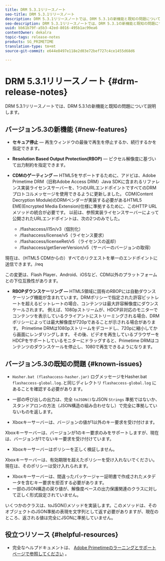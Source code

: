 ```yaml
---
title: DRM 5.3.1リリースノート
seo-title: DRM 5.3.1リリースノート
description: DRM 5.3.1リリースノートでは、DRM 5.3.1の新機能と既知の問題について説明します。
seo-description: DRM 5.3.1リリースノートでは、DRM 5.3.1の新機能と既知の問題について説明します。
uuid: bb61b79f-a5b3-42ed-8016-495b1ac99ea6
contentOwner: dekalra
topic-tags: release-notes
products: SG_PRIMETIME
translation-type: tm+mt
source-git-commit: e644e8497e118e2d03e72bef727c4ce1455d68d6

---
```



# DRM 5.3.1リリースノート {#drm-release-notes}

DRM 5.3.1リリースノートでは、DRM 5.3.1の新機能と既知の問題について説明します。

## バージョン5.3の新機能 {#new-features}

* **セキュア停止** — 再生ウィンドウの最後で再生を停止するか、続行するかを指定できます。
* **Resolution Based Output Protection(RBOP)** — ピクセル解像度に基づいて出力制約を指定できます。
* **CDMのゲーティング —** HTML5をサポートするために、アドビは、Adobe Primetime DRM（旧称Adobe Access DRM）Java SDKに含まれるリファレンス実装ライセンスサーバーを、1つのURLエンドポイントですべてのDRMプロトコルメッセージを使用できるように更新しました。 CDM(Content Decryption Module)のDRMベンダーが実装する必要があるHTML5 EME(Encrypted Media Extension)仕様に準拠するために、このHTTP URLメソッドの統合が必要です。 以前は、参照実装ライセンスサーバーによって公開されたURLエンドポイントは、次の2つのみでした。

   * /flashaccess/i15n/v3（個別化）
   * /flashaccess/license/v5（ライセンス要求）
   * /flashaccess/licenseRet/v5 （ライセンスの返却）
   * /flashaccess/getServerVersion/v5（サーバーのバージョンの取得）

現在は、（HTML5 CDMからの）すべてのリクエストを単一のエンドポイントに送信できます。/req

この変更は、Flash Player、Android、iOSなど、CDM以外のプラットフォームとの下位互換性があります。

* **RBOPダウンスケーリング —** HTML5領域に固有のRBOPには自動ダウンスケーリング機能が含まれています。DRMポリシーで指定された許容ビットレートを超えるビットレートの場合、コンテンツは最大許容解像度にダウンスケールされます。 例えば、1080pストリームが、HDCP非対応のモニターでコンテンツを表示しているクライアントにストリーミングされる場合、DRMポリシーによっては最大解像度が720pであることが示される場合があります。 Primetime DRMは1080pストリームをデコードし、720pに縮小してから画面にレンダリングします。 その後、ビデオを再生しているブラウザーをHDCPをサポートしているモニターにドラッグすると、Primetime DRMはコンテンツのダウンスケールを停止し、1080で再生できるようになります。

## バージョン5.3の既知の問題 {#known-issues}

* `Hasher.bat (flashaccess-hasher.jar)` ログメッセージをHasher.bat `flashaccess-global.log.`と同じディレクトリ `flashaccess-global.log` にあることを確認する必要があります。

* 一部の呼び出しの出力は、完全 `toJSON()`なJSON `Strings` 準拠ではないか、スタンドアロンの方法（JSON構造の組み合わせなし）で完全に準拠していないものを返します。

* Xboxキーサーバーは、バージョンの値が1以外のキー要求を受け付けます。

Xboxキーサーバーは、バージョンが1のキー要求のみをサポートしますが、現在は、バージョンが1でないキー要求を受け付けています。

* Xboxキーサーバーはポリシーを正しく検証しません。

Xboxキーサーバーは、有効期限を超えたポリシーを受け入れないでください。現在は、そのポリシーは受け入れられます。

* Xboxキーサーバーは、間違ったパッケージャー証明書で作成されたメタデータを含むキー要求を拒否する必要があります。
* 一部のJSON構造の戻り値が、解像度ベースの出力保護関連のクラスに対して正しく形式設定されていません。

いくつかのクラスは、toJSON()メソッドを実装します。このメソッドは、そのオブジェクトのJSON準拠の表現を文字列として返す必要がありますが、現在のところ、返される値は完全にJSONに準拠していません。

## 役立つリソース {#helpful-resources}

* 完全なヘルプドキュメントは、 [Adobe Primetimeのラーニングとサポートページで参照してください](https://helpx.adobe.com/support/primetime.html) 。

